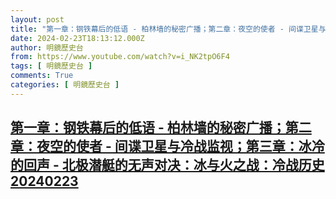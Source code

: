 ```yaml
---
layout: post
title: "第一章：钢铁幕后的低语 - 柏林墙的秘密广播；第二章：夜空的使者 - 间谍卫星与冷战监视；第三章：冰冷的回声 - 北极潜艇的无声对决：冰与火之战：冷战历史20240223"
date: 2024-02-23T18:13:12.000Z
author: 明鏡歷史台
from: https://www.youtube.com/watch?v=i_NK2tpO6F4
tags: [ 明鏡歷史台 ]
comments: True
categories: [ 明鏡歷史台 ]
---
```

<!--1708711992000-->
[第一章：钢铁幕后的低语 - 柏林墙的秘密广播；第二章：夜空的使者 - 间谍卫星与冷战监视；第三章：冰冷的回声 - 北极潜艇的无声对决：冰与火之战：冷战历史20240223](https://www.youtube.com/watch?v=i_NK2tpO6F4)
------

<div>

</div>
